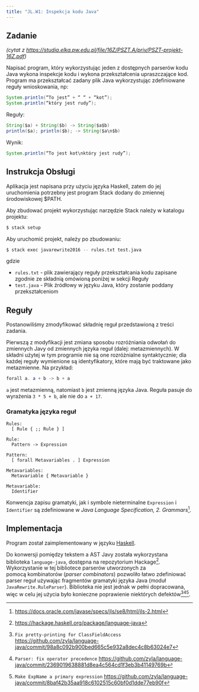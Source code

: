 ```yaml
---
title: "JL.W1: Inspekcja kodu Java"
---
```


## Zadanie

_(cytat z <https://studia.elka.pw.edu.pl/file/16Z/PSZT.A/priv/PSZT-projekt-16Z.pdf>)_

Napisać program, który wykorzystując jeden z dostępnych parserów kodu Java
wykona inspekcje kodu i wykona przekształcenia upraszczające kod. Program ma
przekształcać zadany plik Java wykorzystując zdefiniowane reguły wnioskowania,
np:

```java
System.println(“To jest” + “ “ + “kot”);
System.println(“który jest rudy”);
```

Reguły:

```java
String($a) + String($b) -> String($a$b)
println($a); println($b); -> String($a\n$b)
```

Wynik:

```java
System.println(“To jest kot\nktóry jest rudy”);
```

## Instrukcja Obsługi
Aplikacja jest napisana przy użyciu języka Haskell, zatem do jej uruchomienia
potrzebny jest program Stack dodany do zmiennej środowiskowej $PATH.

Aby zbudować projekt wykorzystując narzędzie Stack należy w katalogu projektu:
```bash
$ stack setup
```
Aby uruchomić projekt, należy po zbudowaniu:

```bash
$ stack exec javarewrite2016 -- rules.txt test.java

```
gdzie

- `rules.txt` - plik zawierający reguły przekształcania kodu zapisane zgodnie
  ze składnią omówioną poniżej w sekcji Reguły  
- `test.java` - Plik źródłowy w języku Java, który zostanie poddany przekształceniom

## Reguły

Postanowiliśmy zmodyfikować składnię reguł przedstawioną z treści zadania.

Pierwszą z modyfikacji jest zmiana sposobu rozróżniania odwołań do zmiennych
Javy od zmiennych języka reguł (dalej: metazmiennych). W składni użytej w tym
programie nie są one rozróżnialne syntaktycznie; dla każdej reguły wymienione są
identyfikatory, które mają być traktowane jako metazmienne. Na przykład:

```java
forall a. a + b -> b + a
```

`a` jest metazmienną, natomiast `b` jest zmienną języka Java. Reguła pasuje do
wyrażenia `3 * 5 + b`, ale nie do `a + 17`.

### Gramatyka języka reguł

```
Rules:
  [ Rule { ;; Rule } ]

Rule:
  Pattern -> Expression

Pattern:
  [ forall Metavariables . ] Expression

Metavariables:
  Metavariable { Metavariable }

Metavariable:
  Identifier
```

Konwencja zapisu gramatyki, jak i symbole nieterminalne `Expression` i `Identifier`
są zdefiniowane w _Java Language Specification, 2. Grammars_[^jls-grammars].

[^jls-grammars]: <https://docs.oracle.com/javase/specs/jls/se8/html/jls-2.html>

## Implementacja

Program został zaimplementowany w języku [Haskell][].

Do konwersji pomiędzy tekstem a AST Javy została wykorzystana biblioteka
`language-java`, dostępna na repozytorium Hackage[^language-java]. Wykorzystanie w tej
bibliotece parserów utworzonych za pomocą kombinatorów (_parser combinators_)
pozwoliło łatwo zdefiniować parser reguł używając fragmentów gramatyki języka
Java (moduł `JavaRewrite.RuleParser`). Biblioteka nie jest jednak w pełni
dopracowana, więc w celu jej użycia było konieczne poprawienie niektórych
defektów[^bug-ClassFieldAccess][^bug-precedence][^bug-QualInstanceCreation].

[haskell]: https://www.haskell.org/

[^language-java]: <https://hackage.haskell.org/package/language-java>

[^bug-ClassFieldAccess]: `Fix pretty-printing for ClassFieldAccess`
  <https://github.com/zyla/language-java/commit/98a8c092b900bed665c5e932a8dec4c8b63024e7>
[^bug-precedence]: `Parser: fix operator precedence`
  <https://github.com/zyla/language-java/commit/2369019638881d8ea4c564cd1f3eb3b41149769b>
[^bug-QualInstanceCreation]: `Make ExpName a primary expression`
  <https://github.com/zyla/language-java/commit/8baf42b35aa918c6102515c60bf0d1dde77eb90f>
